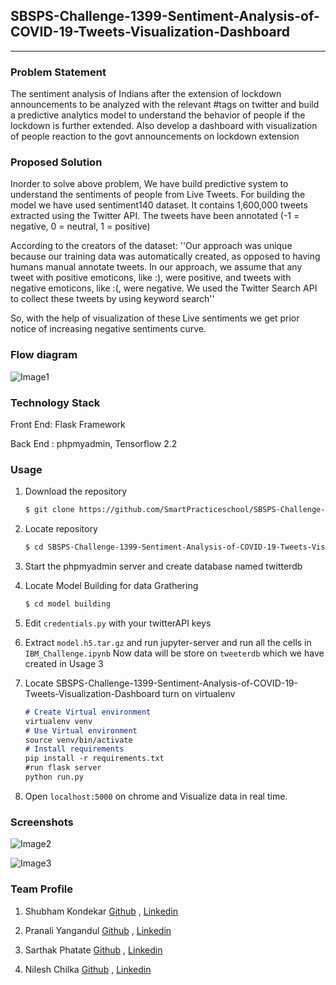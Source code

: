 ## SBSPS-Challenge-1399-Sentiment-Analysis-of-COVID-19-Tweets-Visualization-Dashboard
----

### Problem Statement

The sentiment analysis of Indians after the extension of lockdown announcements to be analyzed with the relevant #tags on twitter and build a predictive analytics model to understand the behavior of people if the lockdown is further extended.
Also develop a dashboard with visualization of people reaction to the govt announcements on lockdown extension

### Proposed Solution

Inorder to solve above problem, We have build predictive system to understand the sentiments of people from Live Tweets. For building the model we have used sentiment140 dataset. It contains 1,600,000 tweets extracted using the Twitter API. The tweets have been annotated (-1 = negative, 0 = neutral, 1 = positive)

According to the creators of the dataset:
 	''Our approach was unique because our training data was automatically created, as opposed to having humans manual annotate tweets. In our approach, we assume that any tweet with positive emoticons, like :), were positive, and tweets with negative emoticons, like :(, were negative. We used the Twitter Search API to collect these tweets by using keyword search''          
    
So, with the help of visualization of these Live sentiments we get prior notice of increasing negative sentiments curve.

### Flow diagram

![Image1](https://smartpracticeschool.github.io/SBSPS-Challenge-1399-Sentiment-Analysis-of-COVID-19-Tweets-Visualization-Dashboard/screenshots/flow.png)

### Technology Stack

Front End: Flask Framework

Back End : phpmyadmin, Tensorflow 2.2

### Usage

1. Download the repository

    ```markdown
    $ git clone https://github.com/SmartPracticeschool/SBSPS-Challenge-1399-Sentiment-Analysis-of-COVID-19-Tweets-Visualization-Dashboard.git
    ```



2. Locate repository

    ```markdown
    $ cd SBSPS-Challenge-1399-Sentiment-Analysis-of-COVID-19-Tweets-Visualization-Dashboard
    ```



3. Start the phpmyadmin server and create database named twitterdb



4. Locate Model Building for data Grathering

    ```markdown
    $ cd model building
    ```



5. Edit `credentials.py` with your twitterAPI keys



6. Extract `model.h5.tar.gz` and run jupyter-server and run all the cells in  `IBM_Challenge.ipynb`
    Now data will be store on `tweeterdb` which we have created in Usage 3



7. Locate SBSPS-Challenge-1399-Sentiment-Analysis-of-COVID-19-Tweets-Visualization-Dashboard turn on virtualenv

    ```markdown
    # Create Virtual environment
    virtualenv venv
    # Use Virtual environment
    source venv/bin/activate
    # Install requirements
    pip install -r requirements.txt
    #run flask server
    python run.py
    ```



8. Open `localhost:5000` on chrome and Visualize data in real time.

### Screenshots
 
![Image2](https://smartpracticeschool.github.io/SBSPS-Challenge-1399-Sentiment-Analysis-of-COVID-19-Tweets-Visualization-Dashboard/screenshots/Screenshot1.png)

![Image3](https://smartpracticeschool.github.io/SBSPS-Challenge-1399-Sentiment-Analysis-of-COVID-19-Tweets-Visualization-Dashboard/screenshots/Screenshot2.png)

### Team Profile

1. Shubham Kondekar [Github](https://github.com/kondekarshubham123) , [Linkedin](https://in.linkedin.com/in/shubham-kondekar)

2. Pranali Yangandul [Github](https://github.com/Pranaliyangandul) , [Linkedin](https://in.linkedin.com/in/pranaliyangandul)

3. Sarthak Phatate [Github](https://github.com/SarthakPhatate) , [Linkedin](https://in.linkedin.com/in/sarthak-phatate-292794175)

4. Nilesh Chilka [Github](https://github.com/nileshchilka1) , [Linkedin](https://in.linkedin.com/in/nilesh-chilka-8a55b4146)
